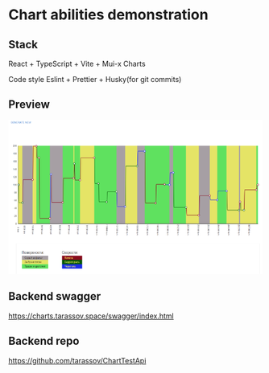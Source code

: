 # Chart abilities demonstration

## Stack
React + TypeScript + Vite + Mui-x Charts

Code style
Eslint + Prettier + Husky(for git commits)

## Preview
 ![img.png](img.png)

## Backend swagger
https://charts.tarassov.space/swagger/index.html

## Backend repo
https://github.com/tarassov/ChartTestApi
